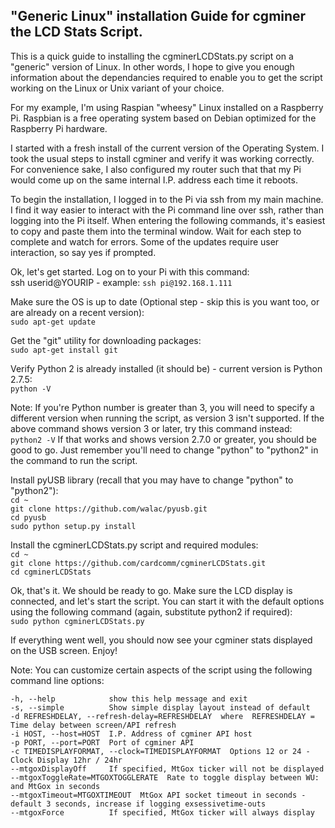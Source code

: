 "Generic Linux" installation Guide for cgminer the LCD Stats Script. 
-----------------------------------------------------------------------------------------------------

This is a quick guide to installing the cgminerLCDStats.py script on a "generic" version of Linux. In other words, I hope to give you enough information about the dependancies required to enable you to get the script working on the Linux or Unix variant of your choice.

For my example, I'm using Raspian "wheesy" Linux installed on a Raspberry Pi. Raspbian is a free operating system based on Debian optimized for the Raspberry Pi hardware.

I started with a fresh install of the current version of the Operating System. I took the usual steps to install cgminer and verify it was working correctly. For convenience sake, I also configured my router such that that my Pi would come up on the same internal I.P. address each time it reboots.

To begin the installation, I logged in to the Pi via ssh from my main machine. I find it way easier to interact with the Pi command line over ssh, rather than logging into the Pi itself. When entering the following commands, it's easiest to copy and paste them into the terminal window. Wait for each step to complete and watch for errors. Some of the updates require user interaction, so say yes if prompted. 

Ok, let's get started. Log on to your Pi with this command:  
ssh userid@YOURIP    - example: `ssh pi@192.168.1.111`

Make sure the OS is up to date (Optional step - skip this is you want too, or are already on a recent version):  
`sudo apt-get update`

Get the "git" utility for downloading packages:  
`sudo apt-get install git`

Verify Python 2 is already installed (it should be) - current version is Python 2.7.5:  
`python -V`

Note: If you're Python number is greater than 3, you will need to specify a different version when running the script, as version 3 isn't supported. If the above command shows version 3 or later, try this command instead:
`python2 -V`
If that works and shows version 2.7.0 or greater, you should be good to go. Just remember you'll need to change "python" to "python2" in the command to run the script. 

Install pyUSB library (recall that you may have to change "python" to "python2"):  
`cd ~`  
`git clone https://github.com/walac/pyusb.git`  
`cd pyusb`  
`sudo python setup.py install`  

Install the cgminerLCDStats.py script and required modules:  
`cd ~`  
`git clone https://github.com/cardcomm/cgminerLCDStats.git`  
`cd cgminerLCDStats`  

Ok, that's it. We should be ready to go. Make sure the LCD display is connected, and let's start the script. You can start it with the default options using the following command (again, substitute python2 if required):  
`sudo python cgminerLCDStats.py`

If everything went well, you should now see your cgminer stats displayed on the USB screen. Enjoy!

Note: You can customize certain aspects of the script using the following command line options:
 
  `-h, --help            show this help message and exit`  
  `-s, --simple          Show simple display layout instead of default`  
  `-d REFRESHDELAY, --refresh-delay=REFRESHDELAY  where  REFRESHDELAY = Time delay between screen/API refresh`                          
  `-i HOST, --host=HOST  I.P. Address of cgminer API host`  
  `-p PORT, --port=PORT  Port of cgminer API`  
  `-c TIMEDISPLAYFORMAT, --clock=TIMEDISPLAYFORMAT  Options 12 or 24 - Clock Display 12hr / 24hr`  
  `--mtgoxDisplayOff     If specified, MtGox ticker will not be displayed`  
  `--mtgoxToggleRate=MTGOXTOGGLERATE  Rate to toggle display between WU: and MtGox in seconds`  
  `--mtgoxTimeout=MTGOXTIMEOUT  MtGox API socket timeout in seconds - `    
                                  `default 3 seconds, increase if logging exsessivetime-outs`  
  `--mtgoxForce          If specified, MtGox ticker will always display`  
  
